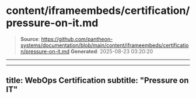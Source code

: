 # content/iframeembeds/certification/pressure-on-it.md

> **Source**: https://github.com/pantheon-systems/documentation/blob/main/content/iframeembeds/certification/pressure-on-it.md
> **Generated**: 2025-08-23 03:20:20

---

---
title: WebOps Certification
subtitle: "Pressure on IT"
---

<Partial file="certification-guide/pressure-on-it.md" />
